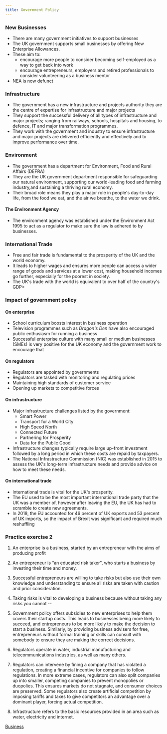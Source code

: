 ```yaml
---
title: Government Policy
---
```

### New Businesses

- There are many government initiatives to support businesses
- The UK government supports small businesses by offering New Enterprise Allowances.
- These aim to:
	- encourage more people to consider becoming self-employed as a way to get back into work
	- encourage entrepreneurs, employers and retired professionals to consider volunteering as a business mentor
- NEA is now defunct

### Infrastructure

- The government has a new infrastructure and projects authority they are the centre of expertise for infrastructure and major projects
- They support the successful delivery of all types of infrastructure and major projects; ranging from railways, schools, hospitals and housing, to defence, IT and major transformation programmes.
- They work with the government and industry to ensure infrastructure and major projects are delivered efficiently and effectively and to improve performance over time.

### Environment

- The government has a department for Environment, Food and Rural Affairs (DEFRA)
- They are the UK government department responsible for safeguarding our natural environment, supporting our world-leading food and farming industry,and sustaining a thriving rural economy.
- Their broad role means they play a major role in people's day-to-day life, from the food we eat, and the air we breathe, to the water we drink.

#### The Environment Agency

- The environment agency was established under the Environment Act 1995 to act as a regulator to make sure the law is adhered to by businesses.

### International Trade

- Free and fair trade is fundamental to the prosperity of the UK and the world economy.
- It leads to higher wages and ensures more people can access a wider range of goods and services at a lower cost, making household incomes go further, especially for the poorest in society.
- The UK's trade with the world is equivalent to over half of the country's GDP>


### Impact of government policy

#### On enterprise

- School curriculum boosts interest in business operation
- Television programmes such as *Dragon's Den* have also encouraged public enthusiasm for running a business
- Successful enterprise culture with many small or medium businesses (SMEs) is very positive for the UK economy and the government work to encourage that

#### On regulators

- Regulators are appointed by governments
- Regulators are tasked with monitoring and regulating prices
- Maintaining high standards of customer service
- Opening up markets to competitive forces

#### On infrastructure

- Major infrastructure challenges listed by the government:
	- Smart Power
	- Transport for a World City
	- High Speed North
	- Connected Future
	- Partnering for Prosperity
	- Data for the Public Good
- Infrastructure changes typically require large up-front investment followed by a long period in which these costs are repaid by taxpayers.
- The National Infrastructure Commission (NIC) was established in 2015 to assess the UK's long-term infrastructure needs and provide advice on how to meet these needs.

#### On international trade

- International trade is vital for the UK's prosperity.
- The EU used to be the most important international trade party that the UK was a member of, however after leaving the EU, the UK has had to scramble to create new agreements.
- In 2018, the EU accounted for 46 percent of UK exports and 53 percent of UK imports, so the impact of Brexit was significant and required much reshuffling

### Practice exercise 2

1) An enterprise is a business, started by an entrepreneur with the aims of producing profit
2) An entrepreneur is “an educated risk taker", who starts a business by investing their time and money.
3) Successful entrepreneurs are willing to take risks but also use their own knowledge and understanding to ensure all risks are taken with caution and prior consideration.
4) Taking risks is vital to developing a business because without taking any risks you cannot --


6) Government policy offers subsidies to new enterprises to help them covers their startup costs. This leads to businesses being more likely to succeed, and entrepreneurs to be more likely to make the decision to start a business. Similarly, by providing business advisers for free, entrepreneurs without formal training or skills can consult with somebody to ensure they are making the correct decisions. 
7) Regulators operate in water, industrial manufacturing and telecommunications industries, as well as many others.
8) Regulators can intervene by fining a company that has violated a regulation, creating a financial incentive for companies to follow regulations. In more extreme cases, regulators can also split companies up into smaller, competing companies to prevent monopolies or duopolies. This ensures markets do not stagnate, and consumer choices are preserved. Some regulators also create artificial competition by imposing tariffs and taxes to give competitors an advantage over a dominant player, forcing actual competition.
9) Infrastructure refers to the basic resources provided in an area such as water, electricity and internet.




[Business](/Business)